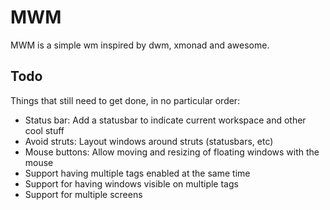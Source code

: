 MWM
===

MWM is a simple wm inspired by dwm, xmonad and awesome.

Todo
----

Things that still need to get done, in no particular order:

* Status bar: Add a statusbar to indicate current workspace and other cool stuff
* Avoid struts: Layout windows around struts (statusbars, etc)
* Mouse buttons: Allow moving and resizing of floating windows with the mouse
* Support having multiple tags enabled at the same time
* Support for having windows visible on multiple tags
* Support for multiple screens

